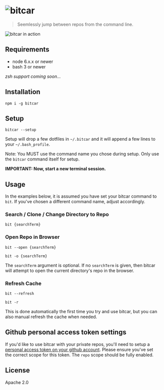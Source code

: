 # ![bitcar](https://raw.githubusercontent.com/carsdotcom/bitcar/master/resources/bitcar.png)

> Seemlessly jump between repos from the command line.

![bitcar in action](https://raw.githubusercontent.com/carsdotcom/bitcar/master/bitcar-google-demo.gif)

## Requirements

   *  node 6.x.x or newer
   *  bash 3 or newer

_zsh support coming soon..._

## Installation

```
npm i -g bitcar
```

## Setup

```
bitcar --setup
```

Setup will drop a few dotfiles in `~/.bitcar` and it will append a few lines to your `~/.bash_profile`.

Note: You MUST use the command name you chose during setup. Only use the `bitcar` command itself for setup.

**IMPORTANT: Now, start a new terminal session.**

## Usage

In the examples below, it is assumed you have set your bitcar command to `bit`. If you've chosen a different command name, adjust accordingly.

### Search / Clone / Change Directory to Repo

```
bit {searchTerm}
```

### Open Repo in Browser

```
bit --open {searchTerm}
```

```
bit -o {searchTerm}
```

The `searchTerm` argument is optional. If no `searchTerm` is given, then bitcar will attempt to open the current directory's repo in the browser.

### Refresh Cache

```
bit --refresh
```

```
bit -r
```

This is done automatically the first time you try and use bitcar, but you can also manual refresh the cache when needed.

## Github personal access token settings

If you'd like to use bitcar with your private repos, you'll need to setup a
[personal access token on your github
account](https://github.com/settings/tokens/new). Please ensure you've set the
correct scope for this token. The `repo` scope should be fully enabled.

## License

Apache 2.0
